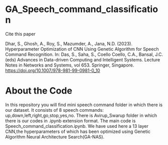 # GA_Speech_command_classification
Cite this paper

Dhar, S., Ghosh, A., Roy, S., Mazumder, A., Jana, N.D. (2023). Hyperparameter Optimization of CNN Using Genetic Algorithm for Speech Command Recognition. In: Das, S., Saha, S., Coello Coello, C.A., Bansal, J.C. (eds) Advances in Data-driven Computing and Intelligent Systems. Lecture Notes in Networks and Systems, vol 653. Springer, Singapore. https://doi.org/10.1007/978-981-99-0981-0_10

# About the Code
In this repository you will find mini speech command folder in which there is our dataset. It consists of 8 speech commands: up,down,left,right,go,stop,yes,no. There is Avirup_Swarup folder in which there is our codes in .ipynb extension format. The main code is Speech_command_classification.ipynb. We have used here a 13 layer CNN,the hyperparameters of which has been optimized using Genetic Algorithm Neural Architecture Search(GA-NAS).



